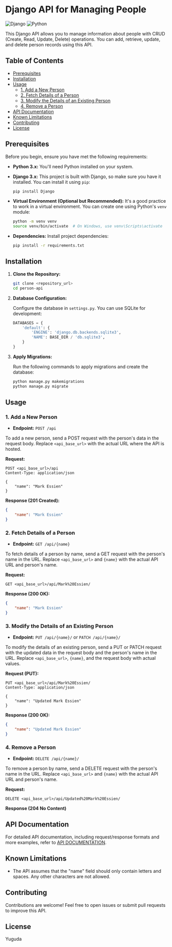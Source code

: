 # Django API for Managing People

![Django](https://img.shields.io/badge/Django-3.0%2B-brightgreen)
![Python](https://img.shields.io/badge/Python-3.7%2B-blue)

This Django API allows you to manage information about people with CRUD (Create, Read, Update, Delete) operations. You can add, retrieve, update, and delete person records using this API.

## Table of Contents

- [Prerequisites](#prerequisites)
- [Installation](#installation)
- [Usage](#usage)
  - [1. Add a New Person](#1-add-a-new-person)
  - [2. Fetch Details of a Person](#2-fetch-details-of-a-person)
  - [3. Modify the Details of an Existing Person](#3-modify-the-details-of-an-existing-person)
  - [4. Remove a Person](#4-remove-a-person)
- [API Documentation](#api-documentation)
- [Known Limitations](#known-limitations)
- [Contributing](#contributing)
- [License](#license)

## Prerequisites

Before you begin, ensure you have met the following requirements:

- **Python 3.x:** You'll need Python installed on your system.
- **Django 3.x:** This project is built with Django, so make sure you have it installed. You can install it using `pip`:

  ```bash
  pip install Django
  ```

- **Virtual Environment (Optional but Recommended):** It's a good practice to work in a virtual environment. You can create one using Python's `venv` module:

  ```bash
  python -m venv venv
  source venv/bin/activate  # On Windows, use venv\Scripts\activate
  ```

- **Dependencies:** Install project dependencies:

  ```bash
  pip install -r requirements.txt
  ```

## Installation

1. **Clone the Repository:**

   ```bash
   git clone <repository_url>
   cd person-api
   ```

2. **Database Configuration:**

   Configure the database in `settings.py`. You can use SQLite for development:

   ```python
   DATABASES = {
       'default': {
           'ENGINE': 'django.db.backends.sqlite3',
           'NAME': BASE_DIR / 'db.sqlite3',
       }
   }
   ```

3. **Apply Migrations:**

   Run the following commands to apply migrations and create the database:

   ```bash
   python manage.py makemigrations
   python manage.py migrate
   ```

## Usage

### 1. Add a New Person

- **Endpoint:** `POST /api`

To add a new person, send a POST request with the person's data in the request body. Replace `<api_base_url>` with the actual URL where the API is hosted.

**Request:**

```http
POST <api_base_url>/api
Content-Type: application/json

{
    "name": "Mark Essien"
}
```

**Response (201 Created):**

```json
{
    "name": "Mark Essien"
}
```

### 2. Fetch Details of a Person

- **Endpoint:** `GET /api/{name}`

To fetch details of a person by name, send a GET request with the person's name in the URL. Replace `<api_base_url>` and `{name}` with the actual API URL and person's name.

**Request:**

```http
GET <api_base_url>/api/Mark%20Essien/
```

**Response (200 OK):**

```json
{
    "name": "Mark Essien"
}
```

### 3. Modify the Details of an Existing Person

- **Endpoint:** `PUT /api/{name}/` or `PATCH /api/{name}/`

To modify the details of an existing person, send a PUT or PATCH request with the updated data in the request body and the person's name in the URL. Replace `<api_base_url>`, `{name}`, and the request body with actual values.

**Request (PUT):**

```http
PUT <api_base_url>/api/Mark%20Essien/
Content-Type: application/json

{
    "name": "Updated Mark Essien"
}
```

**Response (200 OK):**

```json
{
    "name": "Updated Mark Essien"
}
```

### 4. Remove a Person

- **Endpoint:** `DELETE /api/{name}/`

To remove a person by name, send a DELETE request with the person's name in the URL. Replace `<api_base_url>` and `{name}` with the actual API URL and person's name.

**Request:**

```http
DELETE <api_base_url>/api/Updated%20Mark%20Essien/
```

**Response (204 No Content)**

## API Documentation

For detailed API documentation, including request/response formats and more examples, refer to [API DOCUMENTATION](DOCUMENTATION.md).

## Known Limitations

- The API assumes that the "name" field should only contain letters and spaces. Any other characters are not allowed.

## Contributing

Contributions are welcome! Feel free to open issues or submit pull requests to improve this API.

## License

Yuguda
